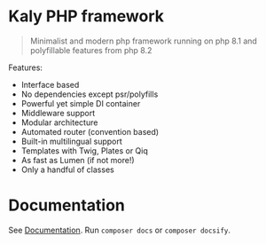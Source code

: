 # Kaly PHP framework

> Minimalist and modern php framework running on php 8.1 and polyfillable features from php 8.2

Features:
- Interface based
- No dependencies except psr/polyfills
- Powerful yet simple DI container
- Middleware support
- Modular architecture
- Automated router (convention based)
- Built-in multilingual support
- Templates with Twig, Plates or Qiq
- As fast as Lumen (if not more!)
- Only a handful of classes

# Documentation

See [Documentation](docs/index.html). Run `composer docs` or `composer docsify`.
